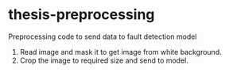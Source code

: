 # thesis-preprocessing

Preprocessing code to send data to fault detection model
1. Read image and mask it to get image from white background.
2. Crop the image to required size and send to model.
